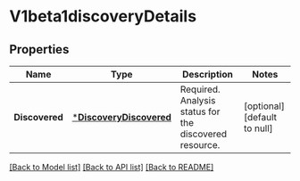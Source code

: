 # V1beta1discoveryDetails

## Properties
Name | Type | Description | Notes
------------ | ------------- | ------------- | -------------
**Discovered** | [***DiscoveryDiscovered**](discoveryDiscovered.md) | Required. Analysis status for the discovered resource. | [optional] [default to null]

[[Back to Model list]](../README.md#documentation-for-models) [[Back to API list]](../README.md#documentation-for-api-endpoints) [[Back to README]](../README.md)


